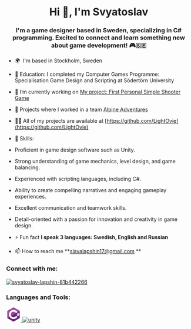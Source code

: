 <h1 align="center">Hi 👋, I'm Svyatoslav</h1>
<h3 align="center">I'm a game designer based in Sweden, specializing in C# programming. Excited to connect and learn something new about game development! 🎮🇸🇪</h3>


- 🌍  I'm based in Stockholm, Sweden
- :school_satchel: Education: I completed my Computer Games Programme: Specialisation Game Design and Scripting
 at Södertörn University

- 🔭 I’m currently working on [My project: First Personal Simple Shooter Game ](https://github.com/LightOvie/FPGame)

- 🤝 Projects where I worked in a team [Alpine Adventures](https://alpineadventures.itch.io/alpineadventures)

- 👨‍💻 All of my projects are available at [https://github.com/LightOvie](https://github.com/LightOvie)

- 🧠 Skills:
-   Proficient in game design software such as Unity.
-   Strong understanding of game mechanics, level design, and game balancing.
-   Experienced with scripting languages, including C#.
-   Ability to create compelling narratives and engaging gameplay experiences.
-   Excellent communication and teamwork skills.
-   Detail-oriented with a passion for innovation and creativity in game design.

- ⚡ Fun fact **I speak 3 languages: Swedish, English and Russian**
 
- 📫 How to reach me **slavalapshin17@gmail.com **
  
<h3 align="left">Connect with me:</h3>
<p align="left">
<a href="https://linkedin.com/in/svyatoslav-lapshin-81b442266" target="blank"><img align="center" src="https://raw.githubusercontent.com/rahuldkjain/github-profile-readme-generator/master/src/images/icons/Social/linked-in-alt.svg" alt="svyatoslav-lapshin-81b442266" height="30" width="40" /></a>
</p>

<h3 align="left">Languages and Tools:</h3>
<p align="left"> <a href="https://www.w3schools.com/cs/" target="_blank" rel="noreferrer"> <img src="https://raw.githubusercontent.com/devicons/devicon/master/icons/csharp/csharp-original.svg" alt="csharp" width="40" height="40"/> </a> <a href="https://unity.com/" target="_blank" rel="noreferrer"> <img src="https://www.vectorlogo.zone/logos/unity3d/unity3d-icon.svg" alt="unity" width="40" height="40"/> </a> </p>
